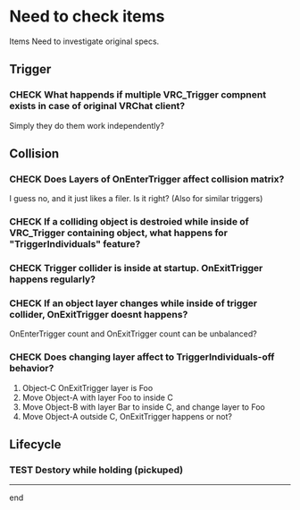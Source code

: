 # Need to check items

Items Need to investigate original specs.


## Trigger

### CHECK What happends if multiple VRC_Trigger compnent exists in case of original VRChat client?
Simply they do them work independently?


## Collision

### CHECK Does Layers of OnEnterTrigger affect collision matrix?

I guess no, and it just likes a filer. Is it right?
(Also for similar triggers)


### CHECK If a colliding object is destroied while inside of VRC_Trigger containing object, what happens for "TriggerIndividuals" feature?


### CHECK Trigger collider is inside at startup. OnExitTrigger happens regularly?


### CHECK If an object layer changes while inside of trigger collider, OnExitTrigger doesnt happens?
OnEnterTrigger count and OnExitTrigger count can be unbalanced?


### CHECK Does changing layer affect to TriggerIndividuals-off behavior?
1. Object-C OnExitTrigger layer is Foo
2. Move Object-A with layer Foo to inside C
3. Move Object-B with layer Bar to inside C, and change layer to Foo
4. Move Object-A outside C, OnExitTrigger happens or not?



## Lifecycle

### TEST Destory while holding (pickuped)

---
end
